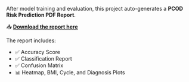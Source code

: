 After model training and evaluation, this project auto-generates a **PCOD Risk Prediction PDF Report**.

📥 **[Download the report here](https://github.com/Akanshasachdeva04/PCOD-Predictor-With-Python/raw/main/pcod_analysis_report.pdf)**

The report includes:
- ✅ Accuracy Score
- ✅ Classification Report
- ✅ Confusion Matrix
- 📊 Heatmap, BMI, Cycle, and Diagnosis Plots
